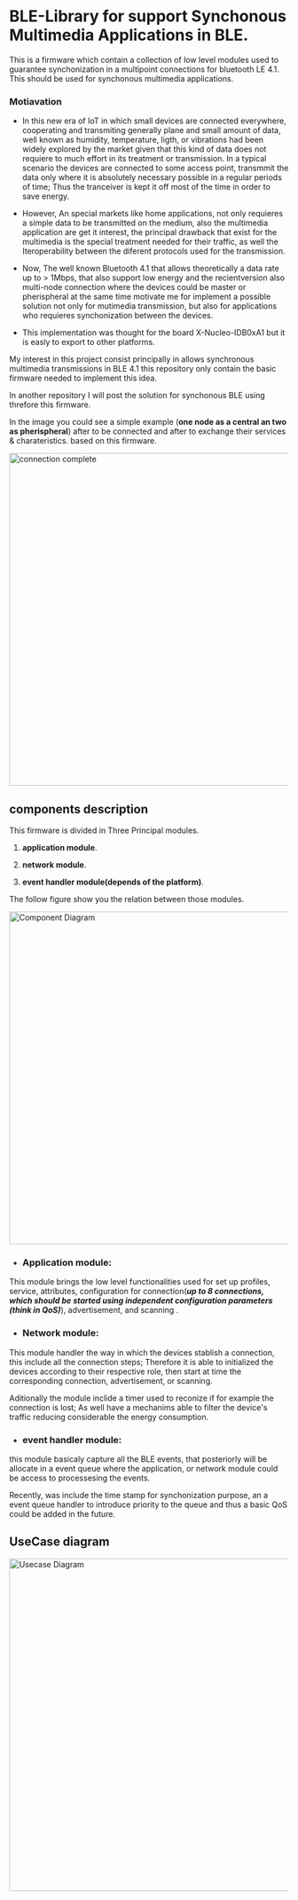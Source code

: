# BLE-Library for support Synchonous Multimedia Applications in BLE.
This  is a firmware  which contain a collection of low level modules used to guarantee synchonization  in a multipoint connections for bluetooth LE 4.1. This should be used for synchonous multimedia applications.

### Motiavation 


- In this new era of IoT in which small devices are connected everywhere, cooperating and transmiting generally plane and small amount of data, well known as humidity, temperature, ligth, or vibrations had been widely explored by the market given that this kind of data does not requiere to much effort in its treatment or transmission. In a typical scenario the devices are connected to some access point, transmmit the data only where it is absolutely necessary possible in a regular periods of time; Thus the tranceiver is kept it off most of the time in order to save energy. 

- However, An special markets like home applications, not only requieres a simple data to be transmitted on the medium, also the multimedia application are get it interest, the principal drawback that exist for the multimedia is the special treatment needed for their traffic, as well the Iteroperability between the diferent protocols used for the transmission.

- Now, The well known Bluetooth 4.1 that allows theoretically a data rate up to > 1Mbps, that also support low energy and the recientversion also  multi-node connection where the devices could be master or pherispheral at the same time motivate me for implement a possible solution not only for mutimedia transmission, but also for applications who requieres synchonization between the devices.

- This implementation was thought for the board X-Nucleo-IDB0xA1 but it is easly to export to other platforms.

My interest in this project consist principally in allows synchronous multimedia transmissions in BLE 4.1 this repository only contain the basic firmware needed to implement this idea. 

In another repository I will post the solution for synchonous BLE using threfore this firmware. 


In the image you could see a simple example (**one node as a central an two as pherispheral**) after to be connected and after to exchange their services & charateristics. based on this firmware. 

<img src="https://github.com/Daparrag/Lib/blob/master/firmware/screenshots/connection_complete.gif" alt="connection complete" width="600px" />


## components description
This firmware is divided in Three Principal modules. 

1. **application module**.

2. **network module**.

3. **event handler module(depends of the platform)**. 

The follow figure show you the relation between those modules.  

<img src="https://github.com/Daparrag/Lib/blob/service_handler_branch/firmware/screenshots/Components_Structures.PNG" alt="Component Diagram" width="600px" />


- ### Application module:


This module brings the low level functionalities used for set up  profiles, service, attributes, configuration for connection(_**up to 8 connections, which should be started using independent configuration parameters (think in QoS)**_), advertisement, and scanning . 

- ### Network module:

This module handler the way in which the devices stablish a connection, this include all the connection steps; Therefore it is able to initialized the devices according to their respective role, then  start at time the corresponding connection, advertisement, or scanning. 

Aditionally the module  inclide a timer used to reconize if for example the connection is lost; As well have a mechanims able to filter the device's traffic reducing considerable the energy consumption. 

- ### event handler module:

this module basicaly capture all the BLE events, that posteriorly will be allocate in a event queue where the application, or network module could be access to processesing the events.

Recently, was include the time stamp for synchonization purpose, an a event queue handler to introduce priority to the queue and thus a basic QoS could be added in the future.  


## UseCase diagram

<img src="https://github.com/Daparrag/Lib/blob/service_handler_branch/firmware/screenshots/UseCaseDiagram.PNG" alt="Usecase Diagram" width="600px" />

